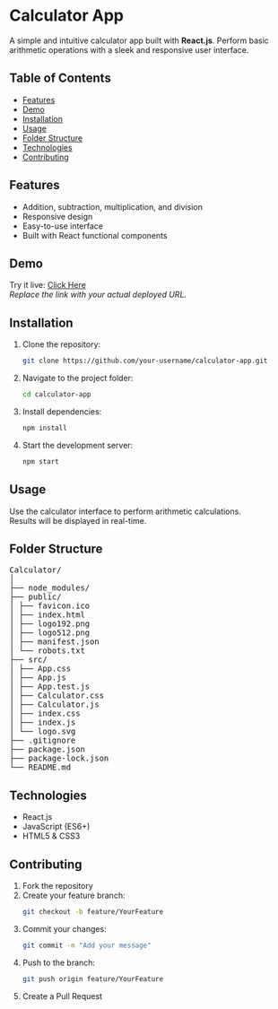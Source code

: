 # Calculator App

A simple and intuitive calculator app built with **React.js**. Perform basic arithmetic operations with a sleek and responsive user interface.

## Table of Contents
- [Features](#features)
- [Demo](#demo)
- [Installation](#installation)
- [Usage](#usage)
- [Folder Structure](#folder-structure)
- [Technologies](#technologies)
- [Contributing](#contributing)

## Features
- Addition, subtraction, multiplication, and division
- Responsive design
- Easy-to-use interface
- Built with React functional components

## Demo
Try it live: [Click Here](https://your-live-demo-link.com)  
*Replace the link with your actual deployed URL.*

## Installation
1. Clone the repository:
    ```bash
    git clone https://github.com/your-username/calculator-app.git
    ```
2. Navigate to the project folder:
    ```bash
    cd calculator-app
    ```
3. Install dependencies:
    ```bash
    npm install
    ```
4. Start the development server:
    ```bash
    npm start
    ```

## Usage
Use the calculator interface to perform arithmetic calculations.  
Results will be displayed in real-time.

## Folder Structure
<pre>
Calculator/
│
├── node_modules/
├── public/
│ ├── favicon.ico
│ ├── index.html
│ ├── logo192.png
│ ├── logo512.png
│ ├── manifest.json
│ └── robots.txt
├── src/
│ ├── App.css
│ ├── App.js
│ ├── App.test.js
│ ├── Calculator.css
│ ├── Calculator.js
│ ├── index.css
│ ├── index.js
│ └── logo.svg
├── .gitignore
├── package.json
├── package-lock.json
└── README.md
</pre>

## Technologies
- React.js
- JavaScript (ES6+)
- HTML5 & CSS3

## Contributing
1.  Fork the repository
2.  Create your feature branch:
    ```bash
    git checkout -b feature/YourFeature
    ```
3.  Commit your changes:
    ```bash
    git commit -m "Add your message"
    ```
4.  Push to the branch:
    ```bash
    git push origin feature/YourFeature
    ```
5.  Create a Pull Request
